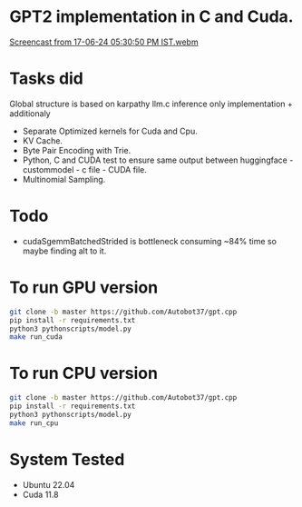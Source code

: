 # GPT2 implementation in C and Cuda.

[Screencast from 17-06-24 05:30:50 PM IST.webm](https://github.com/Autobot37/gpt.cpp/assets/93463931/330b4364-e4ae-467e-842f-085b0aaf8355)

# Tasks did
Global structure is based on karpathy llm.c inference only implementation + additionaly

- Separate Optimized kernels for Cuda and Cpu.
- KV Cache.
- Byte Pair Encoding with Trie.
- Python, C and CUDA test to ensure same output between huggingface - custommodel - c file - CUDA file.
- Multinomial Sampling.

# Todo
- cudaSgemmBatchedStrided is bottleneck consuming ~84% time so maybe finding alt to it.

# To run GPU version
```bash
git clone -b master https://github.com/Autobot37/gpt.cpp
pip install -r requirements.txt
python3 pythonscripts/model.py
make run_cuda
```

# To run CPU version
```bash
git clone -b master https://github.com/Autobot37/gpt.cpp
pip install -r requirements.txt
python3 pythonscripts/model.py
make run_cpu
```

# System Tested
- Ubuntu 22.04
- Cuda 11.8

